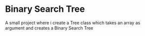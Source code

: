 # Binary Search Tree

A small project where i create a Tree class which takes an array as argument and creates a Binary Search Tree
